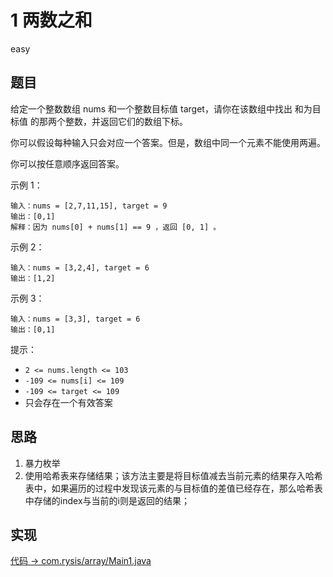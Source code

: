 # 1 两数之和

easy

## 题目

给定一个整数数组 nums 和一个整数目标值 target，请你在该数组中找出 和为目标值 的那两个整数，并返回它们的数组下标。

你可以假设每种输入只会对应一个答案。但是，数组中同一个元素不能使用两遍。

你可以按任意顺序返回答案。


示例 1：
```
输入：nums = [2,7,11,15], target = 9
输出：[0,1]
解释：因为 nums[0] + nums[1] == 9 ，返回 [0, 1] 。
```
示例 2：
```
输入：nums = [3,2,4], target = 6
输出：[1,2]
```
示例 3：
```
输入：nums = [3,3], target = 6
输出：[0,1]
```

提示：
- `2 <= nums.length <= 103`
- `-109 <= nums[i] <= 109`
- `-109 <= target <= 109`
- 只会存在一个有效答案

## 思路

1. 暴力枚举
2. 使用哈希表来存储结果；该方法主要是将目标值减去当前元素的结果存入哈希表中，如果遍历的过程中发现该元素的与目标值的差值已经存在，那么哈希表中存储的index与当前的i则是返回的结果；

## 实现

[代码 -> com.rysis/array/Main1.java](../../src/com/rysis/array/Main1.java)